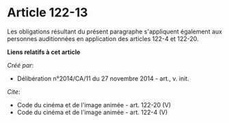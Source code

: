# Article 122-13

Les obligations résultant du présent paragraphe s'appliquent également aux personnes auditionnées en application des articles
122-4 et 122-20.

**Liens relatifs à cet article**

_Créé par_:

  - Délibération n°2014/CA/11 du 27 novembre 2014 - art., v. init.

_Cite_:

  - Code du cinéma et de l'image animée - art. 122-20 (V)
  - Code du cinéma et de l'image animée - art. 122-4 (V)
